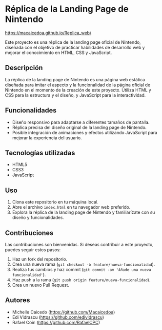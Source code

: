 # Réplica de la Landing Page de Nintendo

https://macaicedoa.github.io/Replica_web/

Este proyecto es una réplica de la landing page oficial de Nintendo, diseñada con el objetivo de practicar habilidades de desarrollo web y mejorar el conocimiento en HTML, CSS y JavaScript.

## Descripción

La réplica de la landing page de Nintendo es una página web estática diseñada para imitar el aspecto y la funcionalidad de la página oficial de Nintendo en el momento de la creación de este proyecto. Utiliza HTML y CSS para la estructura y el diseño, y JavaScript para la interactividad.

## Funcionalidades

- Diseño responsivo para adaptarse a diferentes tamaños de pantalla.
- Réplica precisa del diseño original de la landing page de Nintendo.
- Posible integración de animaciones y efectos utilizando JavaScript para mejorar la experiencia del usuario.

## Tecnologías utilizadas

- HTML5
- CSS3
- JavaScript

## Uso

1. Clona este repositorio en tu máquina local.
2. Abre el archivo `index.html` en tu navegador web preferido.
3. Explora la réplica de la landing page de Nintendo y familiarízate con su diseño y funcionalidades.

## Contribuciones

Las contribuciones son bienvenidas. Si deseas contribuir a este proyecto, puedes seguir estos pasos:

1. Haz un fork del repositorio.
2. Crea una nueva rama (`git checkout -b feature/nueva-funcionalidad`).
3. Realiza tus cambios y haz commit (`git commit -am 'Añade una nueva funcionalidad'`).
4. Haz push a la rama (`git push origin feature/nueva-funcionalidad`).
5. Crea un nuevo Pull Request.

## Autores

- Michelle Caicedo (https://github.com/Macaicedoa)
- Edi Vidrascu (https://github.com/edividrascu)
- Rafael Coín (https://github.com/RafaelCPC)

